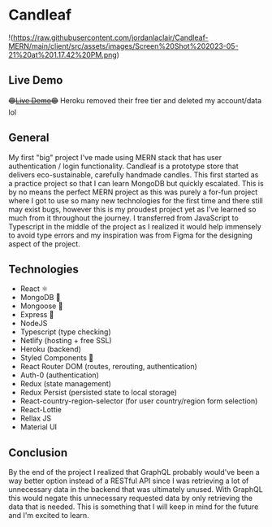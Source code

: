 # Candleaf

!(https://raw.githubusercontent.com/jordanlaclair/Candleaf-MERN/main/client/src/assets/images/Screen%20Shot%202023-05-21%20at%201.17.42%20PM.png)

## Live Demo

~~🟢[Live Demo](https://candleafcandles.netlify.app)🟢~~ Heroku removed their free tier and deleted my account/data lol

## General

My first "big" project I've made using MERN stack that has user authentication / login functionality. Candleaf is a prototype store that delivers eco-sustainable, carefully handmade candles. This first started as a practice project so that I can learn MongoDB but quickly escalated. This is by no means the perfect MERN project as this was purely a for-fun project where I got to use so many new technologies for the first time and there still may exist bugs, however this is my proudest project yet as I've learned so much from it throughout the journey. I transferred from JavaScript to Typescript in the middle of the project as I realized it would help immensely to avoid type errors and my inspiration was from Figma for the designing aspect of the project.

## Technologies

- React ⚛️
- MongoDB 🍃
- Mongoose 🍃
- Express 🚄
- NodeJS
- Typescript (type checking)
- Netlify (hosting + free SSL)
- Heroku (backend)
- Styled Components 💅
- React Router DOM (routes, rerouting, authentication)
- Auth-0 (authentication)
- Redux (state management)
- Redux Persist (persisted state to local storage)
- React-country-region-selector (for user country/region form selection)
- React-Lottie
- Rellax JS
- Material UI

## Conclusion

By the end of the project I realized that GraphQL probably would've been a way better option instead of a RESTful API since I was retrieving a lot of unnecessary data in the backend that was ultimately unused. With GraphQL this would negate this unnecessary requested data by only retrieving the data that is needed. This is something that I will keep in mind for the future and I'm excited to learn.
